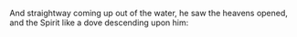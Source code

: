 And straightway coming up out of the water, he saw the heavens opened, and the Spirit like a dove descending upon him:

